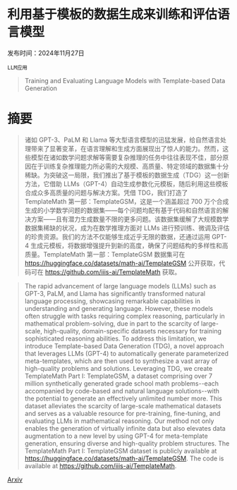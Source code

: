 # 利用基于模板的数据生成来训练和评估语言模型

发布时间：2024年11月27日

`LLM应用`

> Training and Evaluating Language Models with Template-based Data Generation

# 摘要

> 诸如 GPT-3、PaLM 和 Llama 等大型语言模型的迅猛发展，给自然语言处理带来了显著变革，在语言理解和生成方面展现出了惊人的能力。然而，这些模型在诸如数学问题求解等需要复杂推理的任务中往往表现不佳，部分原因在于训练复杂推理能力所必需的大规模、高质量、特定领域的数据集十分稀缺。为突破这一局限，我们推出了基于模板的数据生成（TDG）这一创新方法，它借助 LLMs（GPT-4）自动生成参数化元模板，随后利用这些模板合成众多高质量的问题与解决方案。凭借 TDG，我们打造了 TemplateMath 第一部：TemplateGSM，这是一个涵盖超过 700 万个合成生成的小学数学问题的数据集——每个问题均配有基于代码和自然语言的解决方案——且有潜力生成数量不限的更多问题。该数据集缓解了大规模数学数据集稀缺的状况，成为在数学推理方面对 LLMs 进行预训练、微调及评估的珍贵资源。我们的方法不仅能够生成近乎无限的数据，还通过运用 GPT-4 生成元模板，将数据增强提升到新的高度，确保了问题结构的多样性和高质量。TemplateMath 第一部：TemplateGSM 数据集可在 https://huggingface.co/datasets/math-ai/TemplateGSM 公开获取，代码可在 https://github.com/iiis-ai/TemplateMath 获取。

> The rapid advancement of large language models (LLMs) such as GPT-3, PaLM, and Llama has significantly transformed natural language processing, showcasing remarkable capabilities in understanding and generating language. However, these models often struggle with tasks requiring complex reasoning, particularly in mathematical problem-solving, due in part to the scarcity of large-scale, high-quality, domain-specific datasets necessary for training sophisticated reasoning abilities. To address this limitation, we introduce Template-based Data Generation (TDG), a novel approach that leverages LLMs (GPT-4) to automatically generate parameterized meta-templates, which are then used to synthesize a vast array of high-quality problems and solutions. Leveraging TDG, we create TemplateMath Part I: TemplateGSM, a dataset comprising over 7 million synthetically generated grade school math problems--each accompanied by code-based and natural language solutions--with the potential to generate an effectively unlimited number more. This dataset alleviates the scarcity of large-scale mathematical datasets and serves as a valuable resource for pre-training, fine-tuning, and evaluating LLMs in mathematical reasoning. Our method not only enables the generation of virtually infinite data but also elevates data augmentation to a new level by using GPT-4 for meta-template generation, ensuring diverse and high-quality problem structures. The TemplateMath Part I: TemplateGSM dataset is publicly available at https://huggingface.co/datasets/math-ai/TemplateGSM. The code is available at https://github.com/iiis-ai/TemplateMath.

[Arxiv](https://arxiv.org/abs/2411.18104)